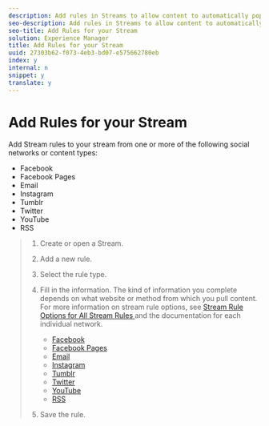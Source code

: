 ```yaml
---
description: Add rules in Streams to allow content to automatically populate an App or Folder based on these rules.
seo-description: Add rules in Streams to allow content to automatically populate an App or Folder based on these rules.
seo-title: Add Rules for your Stream
solution: Experience Manager
title: Add Rules for your Stream
uuid: 27303b62-f073-4eb3-bd07-e575662780eb
index: y
internal: n
snippet: y
translate: y
---
```


# Add Rules for your Stream

Add Stream rules to your stream from one or more of the following social networks or content types:

* Facebook
* Facebook Pages
* Email
* Instagram
* Tumblr
* Twitter
* YouTube
* RSS

>1. Create or open a Stream.
>1. Add a new rule.
>1. Select the rule type.
>1. Fill in the information. The kind of information you complete depends on what website or method from which you pull content. For more information on stream rule options, see [ Stream Rule Options for All Stream Rules ](c_stream_rule_options_for_all_stream_rules.md#c_stream_rule_options_for_all_stream_rules)and the documentation for each individual network.
>    
>    * [ Facebook](c_facebook_rules.md#c_facebook_rules)
>    * [ Facebook Pages](c_facebook_page_rules.md#c_facebook_page_rules)
>    * [ Email](c_email_rules.md#c_email_rules)
>    * [ Instagram](c_instagram_rules.md#c_instagram_rules)
>    * [ Tumblr](c_tumblr_rules.md#c_tumblr_rules)
>    * [ Twitter](c_twitter_rules.md#c_twitter_rules)
>    * [ YouTube](c_youtube_rules.md#c_youtube_rules)
>    * [ RSS](c_rss_rules_streams.md#c_rss_rules_streams)
>    
>1. Save the rule.
